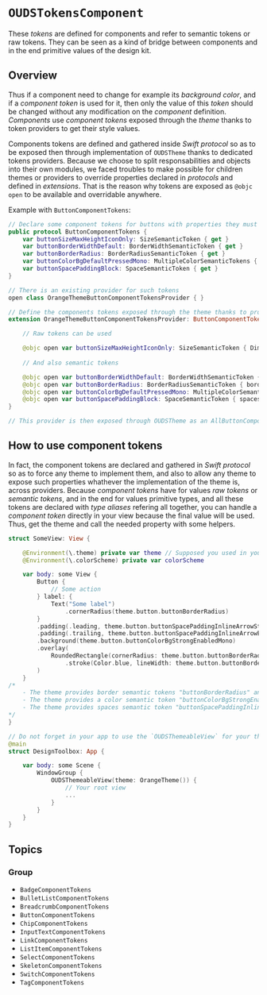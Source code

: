 # ``OUDSTokensComponent``

These _tokens_ are defined for components and refer to semantic tokens or raw tokens.
They can be seen as a kind of bridge between components and in the end primitive values of the design kit.

## Overview

Thus if a component need to change for example its _background color_, and if a _component token_ is used for it, then only the value of this _token_ should be changed without any modification on the _component_ definition.
_Components_ use _component tokens_ exposed through the _theme_ thanks to token providers to get their style values.

Components tokens are defined and gathered inside _Swift protocol_ so as to be exposed then through implementation of `OUDSTheme` thanks to dedicated tokens providers.
Because we choose to split responsabilities and objects into their own modules, we faced troubles to make possible for children themes or providers to override properties declared in _protocols_ and defined in _extensions_.
That is the reason why tokens are exposed as `@objc open` to be available and overridable anywhere. 

Example with ``ButtonComponentTokens``:

```swift
// Declare some component tokens for buttons with properties they must apply
public protocol ButtonComponentTokens {
    var buttonSizeMaxHeightIconOnly: SizeSemanticToken { get }
    var buttonBorderWidthDefault: BorderWidthSemanticToken { get }
    var buttonBorderRadius: BorderRadiusSemanticToken { get }
    var buttonColorBgDefaultPressedMono: MultipleColorSemanticTokens { get }
    var buttonSpacePaddingBlock: SpaceSemanticToken { get }
}

// There is an existing provider for such tokens
open class OrangeThemeButtonComponentTokensProvider { }

// Define the components tokens exposed through the theme thanks to provider
extension OrangeThemeButtonComponentTokensProvider: ButtonComponentTokens {

    // Raw tokens can be used

    @objc open var buttonSizeMaxHeightIconOnly: SizeSemanticToken { DimensionRawTokens.dimension600 }
    
    // And also semantic tokens

    @objc open var buttonBorderWidthDefault: BorderWidthSemanticToken { borders.borderWidthThicker }
    @objc open var buttonBorderRadius: BorderRadiusSemanticToken { borders.borderRadiusMedium }
    @objc open var buttonColorBgDefaultPressedMono: MultipleColorSemanticTokens { colors.colorRepositoryOpacityBlackHigher }
    @objc open var buttonSpacePaddingBlock: SpaceSemanticToken { spaces.spacePaddingInlineSpacious }
}

// This provider is then exposed through OUDSTheme as an AllButtonComponentTokensProvider
```

## How to use component tokens

In fact, the component tokens are declared and gathered in _Swift protocol_ so as to force any theme to implement them, and also to allow any theme to expose such properties whathever the implementation of the theme is, across providers.
Because *component tokens* have for values *raw tokens* or *semantic tokens*, and in the end for values primitive types, and all these tokens are declared with *type aliases* refering all together, you can handle a *component token* directly in your view because the final value will be used.
Thus, get the theme and call the needed property with some helpers.

```swift
struct SomeView: View {

    @Environment(\.theme) private var theme // Supposed you used in your root view the `OUDSThemeableView` to register the theme
    @Environment(\.colorScheme) private var colorScheme

    var body: some View {
        Button {
            // Some action
        } label: {
            Text("Some label")
                .cornerRadius(theme.button.buttonBorderRadius)
        }
        .padding(.leading, theme.button.buttonSpacePaddingInlineArrowStart)
        .padding(.trailing, theme.button.buttonSpacePaddingInlineArrowEnd)
        .background(theme.button.buttonColorBgStrongEnabledMono)
        .overlay(
            RoundedRectangle(cornerRadius: theme.button.buttonBorderRadius)
                .stroke(Color.blue, lineWidth: theme.button.buttonBorderWidthDefault)
        )
    }
/*
    - The theme provides border semantic tokens "buttonBorderRadius" and "buttonBorderWidthDefault"
    - The theme provides a color semantic token "buttonColorBgStrongEnabledMono"
    - The theme provides spaces semantic token "buttonSpacePaddingInlineArrowStart" and "buttonSpacePaddingInlineArrowEnd"
*/
}

// Do not forget in your app to use the `OUDSThemeableView` for your theme, e.g. `OrangeTheme`
@main
struct DesignToolbox: App {

    var body: some Scene {
        WindowGroup {
            OUDSThemeableView(theme: OrangeTheme()) {
                // Your root view
                ...
            }
        }
    }
}
```

## Topics

### Group

- ``BadgeComponentTokens``
- ``BulletListComponentTokens``
- ``BreadcrumbComponentTokens``
- ``ButtonComponentTokens``
- ``ChipComponentTokens``
- ``InputTextComponentTokens``
- ``LinkComponentTokens``
- ``ListItemComponentTokens``
- ``SelectComponentTokens``
- ``SkeletonComponentTokens``
- ``SwitchComponentTokens``
- ``TagComponentTokens``
